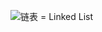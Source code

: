 <img>![链表 = Linked List](https://github.com/zzz-zoey/learning/assets/50909889/b3b3a14c-33a6-4da8-a7fa-d5c3d2b7bb26)

